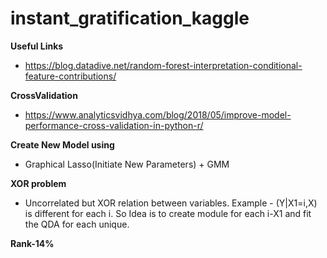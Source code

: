 # instant_gratification_kaggle

**Useful Links**
- https://blog.datadive.net/random-forest-interpretation-conditional-feature-contributions/

**CrossValidation**
- https://www.analyticsvidhya.com/blog/2018/05/improve-model-performance-cross-validation-in-python-r/


**Create New Model using** 
- Graphical Lasso(Initiate New Parameters) + GMM

**XOR problem**
- Uncorrelated but XOR relation between variables. Example - (Y|X1=i,X) is different for each i. So Idea is to create module for each i-X1 and fit the QDA for each unique. 

**Rank-14%**
